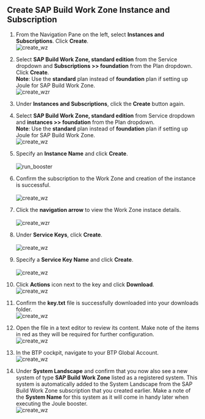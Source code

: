 ## Create SAP Build Work Zone Instance and Subscription
1. From the Navigation Pane on the left, select **Instances and Subscriptions**.  Click **Create**. </br>
![create_wz](1.jpg)

2. Select **SAP Build Work Zone, standard edition** from the Service dropdown and **Subscriptions >> foundation** from the Plan dropdown. Click **Create**.</br>
**Note**: Use the **standard** plan instead of **foundation** plan if setting up Joule for SAP Build Work Zone.</br>
![create_wzr](2.jpg)   

3. Under **Instances and Subscriptions**, click the **Create** button again. 
4. Select **SAP Build Work Zone, standard edition** from Service dropdown and **instances >> foundation** from the Plan dropdown.</br>
**Note**: Use the **standard** plan instead of **foundation** plan if setting up Joule for SAP Build Work Zone.</br>
![create_wz](3.jpg)  

5. Specify an **Instance Name** and click **Create**.</br>         
![run_booster](4.jpg)

6. Confirm the subscription to the Work Zone and creation of the instance is successful.</br>                                                        
![create_wz](5.jpg)

7. Click the **navigation arrow** to view the Work Zone instace details.</br>                                     
![create_wzr](6-1.jpg)

8. Under **Service Keys**, click **Create**.</br>                                                       
![create_wz](7.jpg)

9. Specify a **Service Key Name** and click **Create**.</br>                  
![create_wz](8.jpg)

10. Click **Actions** icon next to the key and click **Download**.</br>
![create_wz](9.jpg)

11. Confirm the **key.txt** file is successfully downloaded into your downloads folder.</br>
![create_wz](10.jpg)

12. Open the file in a text editor to review its content.  Make note of the items in red as they will be required for further configuration.</br>
![create_wz](11.jpg)

13.  In the BTP cockpit, navigate to your BTP Global Account.</br>
![create_wz](11-1.jpg)
14.  Under **System Landscape** and confirm that you now also see a new system of type **SAP Build Work Zone** listed as a registered system.  This system is automatically added to the System Landscape from the SAP Build Work Zone subscription that you created earlier.  Make a note of the **System Name** for this system as it will come in handy later when executing the Joule booster.</br>
![create_wz](20.jpg)
